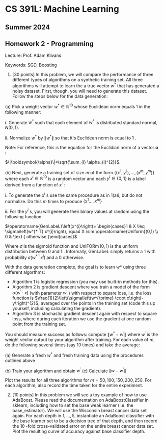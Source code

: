 # CS 391L: Machine Learning 

## Summer 2024

## Homework 2 - Programming

Lecture: Prof. Adam Klivans

Keywords: SGD, Boosting

1. [30 points] In this problem, we will compare the performance of three different types of algorithms on a synthetic training set. All three algorithms will attempt to learn the a true vector $w^{*}$ that has generated a noisy dataset. First, though, you will need to generate this dataset. Follow the steps below for the data generation:

(a) Pick a weight vector $w^{*} \in \mathbb{R}^{10}$ whose Euclidean norm equals 1 in the following manner:

i. Generate $w^{*}$ such that each element of $w^{*}$ is distributed standard normal, $N(0,1)$.

ii. Normalize $w^{*}$ by $\left\|w^{*}\right\|$ so that it's Euclidean norm is equal to 1 .

Note: For reference, this is the equation for the Euclidian norm of a vector $\boldsymbol{\alpha}$ :

$\|\boldsymbol{\alpha}\|=\sqrt{\sum_{i} \alpha_{i}^{2}}$.

(b) Next, generate a training set of size $m$ of the form $\left\{\left(x^{1}, y^{1}\right), \ldots,\left(x^{m}, y^{m}\right)\right\}$ where each $x^{i} \in \mathbb{R}^{10}$ is a random vector and each $y^{i} \in\{0,1\}$ is a label derived from a function of $x^{i}$ :

i. To generate the $x^{i}$ s use the same procedure as in $1(\mathrm{a}) \mathrm{i}$, but do not normalize. Do this $m$ times to produce $\left\{x^{1} \ldots, x^{m}\right\}$

ii. For the $y^{i} \mathrm{~s}$, you will generate their binary values at random using the following function:

$\operatorname{GenLabeL}\left(x^{i}\right)= \begin{cases}1 & X \leq \sigma\left(w^{* T} x^{i}\right), \quad X \sim \operatorname{Uniform}(0,1) \\ 0 & \text { otherwise }\end{cases}$

Where $\sigma$ is the sigmoid function and $\operatorname{UnIFORm}(0,1)$ is the uniform distribution between 0 and 1 . Informally, GenLabeL simply returns a 1 with probability $\sigma\left(w^{* \top} x^{i}\right)$ and a 0 otherwise.

With the data generation complete, the goal is to learn $w *$ using three different algorthms:

- Algorithm 1 is logistic regression (you may use built-in methods for this).
- Algorithm 2 is gradient descent where you train a model of the form $\sigma\left(w^{\prime} \cdot x\right)$ (with parameter $w^{\prime}$ ) with respect to square loss, i.e. the loss function is $\frac{1}{2}\left(\sigma\left(w^{\prime} \cdot x\right)-y\right)^{2}$, averaged over the points in the training set (code this up yourself, including calculating the gradient).
- Algorithm 3 is stochastic gradient descent again with respect to square loss, where during each iteration we use the gradient at one random point from the training set.

You should measure success as follows: compute $\left\|w^{*}-w^{\prime}\right\|$ where $w^{\prime}$ is the weight vector output by your algorithm after training. For each value of $m$, do the following several times (say 10 times) and take the average:

(a) Generate a fresh $w^{*}$ and fresh training data using the procedures outlined above

(b) Train your algorithm and obtain $w^{\prime}$
(c) Calculate $\left\|w-w^{\prime}\right\|$

Plot the results for all three algorithms for $m=50,100,150,200,250$. For each algorithm, also record the time taken for the entire experiment.

2. [10 points] In this problem we will see a toy example of how to use AdaBoost. Please read the documentation on AdaBoostClassifier in sklearn, including how to set the base weak learner (i.e. the base_estimator). We will use the Wisconsin breast cancer data set again. For each depth in $1, \ldots, 5$, instantiate an AdaBoost classifier with the base learner set to be a decision tree of that depth, and then record the 10 -fold cross-validated error on the entire breast cancer data set. Plot the resulting curve of accuracy against base classifier depth.

